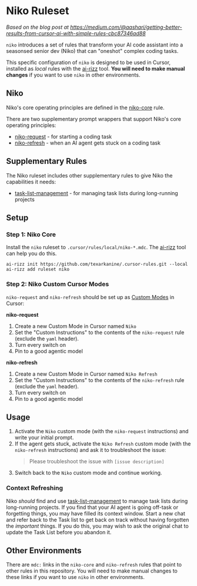 # Niko Ruleset

_Based on the blog post at https://medium.com/@aashari/getting-better-results-from-cursor-ai-with-simple-rules-cbc87346ad88_

`niko` introduces a set of rules that transform your AI code assistant into a seasonsed senior dev (Niko) that can "oneshot" complex coding tasks.

This specific configuration of `niko` is designed to be used in Cursor, installed as _local_ rules with the [ai-rizz](https://github.com/texarkanine/ai-rizz) tool. **You will need to make manual changes** if you want to use `niko` in other environments.

## Niko

Niko's core operating principles are defined in the [niko-core](../../rules/niko-core.mdc) rule.

There are two supplementary prompt wrappers that support Niko's core operating principles:

* [niko-request](../../rules/niko-request.mdc) - for starting a coding task
* [niko-refresh](../../rules/niko-refresh.mdc) - when an AI agent gets stuck on a coding task

## Supplementary Rules

The Niko ruleset includes other supplementary rules to give Niko the capabilities it needs:

* [task-list-management](../../rules/task-list-management.mdc) - for managing task lists during long-running projects

## Setup

### Step 1: Niko Core

Install the `niko` ruleset to `.cursor/rules/local/niko-*.mdc`. The [ai-rizz](https://github.com/texarkanine/ai-rizz) tool can help you do this.

    ai-rizz init https://github.com/texarkanine/.cursor-rules.git --local
    ai-rizz add ruleset niko

### Step 2: Niko Custom Cursor Modes

`niko-request` and `niko-refresh` should be set up as [Custom Modes](https://docs.cursor.com/chat/custom-modes) in Cursor:

**niko-request**

1. Create a new Custom Mode in Cursor named `Niko`
2. Set the "Custom Instructions" to the contents of the `niko-request` rule (exclude the `yaml` header).
3. Turn every switch on
4. Pin to a good agentic model

**niko-refresh**

1. Create a new Custom Mode in Cursor named `Niko Refresh`
2. Set the "Custom Instructions" to the contents of the `niko-refresh` rule (exclude the `yaml` header).
3. Turn every switch on
4. Pin to a good agentic model

## Usage

1. Activate the `Niko` custom mode (with the `niko-request` instructions) and write your initial prompt.
2. If the agent gets stuck, activate the `Niko Refresh` custom mode (with the `niko-refresh` instructions) and ask it to troubleshoot the issue:
    > Please troubleshoot the issue with `[issue description]`
3. Switch back to the `Niko` custom mode and continue working.

### Context Refreshing

Niko *should* find and use [task-list-management](../../rules/task-list-management.mdc) to manage task lists during long-running projects.
If you find that your AI agent is going off-task or forgetting things, you may have filled its context window.
Start a new chat and refer back to the Task list to get back on track without having forgotten the *important* things.
If you do this, you may wish to ask the original chat to update the Task List before you abandon it.

## Other Environments

There are `mdc:` links in the `niko-core` and `niko-refresh` rules that point to other rules in this repository. You will need to make manual changes to these links if you want to use `niko` in other environments.
